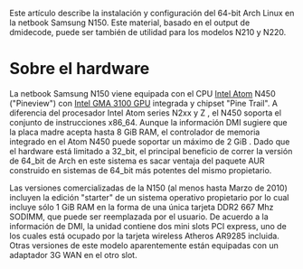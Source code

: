 Este artículo describe la instalación y configuración del 64-bit Arch Linux en la netbook Samsung N150\. Este material, basado en el output de dmidecode, puede ser también de utilidad para los modelos N210 y N220.

# Sobre el hardware

La netbook Samsung N150 viene equipada con el CPU [Intel Atom](https://en.wikipedia.org/wiki/Intel_Atom "wikipedia:Intel Atom") N450 ("Pineview") con [Intel GMA 3100 GPU](/index.php/Intel "Intel") integrada y chipset "Pine Trail". A diferencia del procesador Intel Atom series N2xx y Z , el N450 soporta el conjunto de instrucciones x86_64\. Aunque la información DMI sugiere que la placa madre acepta hasta 8 GiB RAM, el controlador de memoria integrado en el Atom N450 puede soportar un máximo de 2 GiB . Dado que el hardware está limitado a 32_bit, el principal beneficio de correr la versión de 64_bit de Arch en este sistema es sacar ventaja del paquete AUR construido en sistemas de 64_bit más potentes del mismo propietario.

Las versiones comercializadas de la N150 (al menos hasta Marzo de 2010) incluyen la edición "starter" de un sistema operativo propietario por lo cual incluye sólo 1 GiB RAM en la forma de una única tarjeta DDR2 667 Mhz SODIMM, que puede ser reemplazada por el usuario. De acuerdo a la información de DMI, la unidad contiene dos mini slots PCI express, uno de los cuales está ocupado por la tarjeta wireless Atheros AR9285 incluida. Otras versiones de este modelo aparentemente están equipadas con un adaptador 3G WAN en el otro slot.